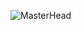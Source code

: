 ![MasterHead](https://www.lifebydesign.com/sites/default/files/styles/blog-full-width/public/blog-thumbs/progress.jpg)
